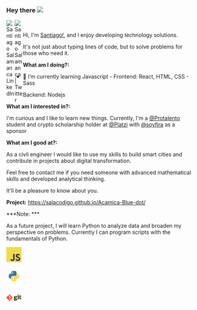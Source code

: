 ### Hey there <img src="https://media.giphy.com/media/hvRJCLFzcasrR4ia7z/giphy.gif" width="25px">
<a href="https://www.linkedin.com/in/santiagosalamancadev">
  <img align="left" alt="Santiago Salamanca LinkedIn" width="22px" src="https://raw.githubusercontent.com/peterthehan/peterthehan/master/assets/linkedin.svg" />
</a>
<a href="https://twitter.com/salacodigo">
  <img align="left" alt="Santiago Salamanca | Twitter" width="22px" src="https://raw.githubusercontent.com/peterthehan/peterthehan/master/assets/twitter.svg" />
</a>


<br />

Hi, I'm [Santiago!](https://www.linkedin.com/in/santiagosalamancadev), and I enjoy developing technology solutions.

It's not just about typing lines of code, but to solve problems for those who need it.



  
**What am I doing?:**

- 🌱 I’m currently learning Javascript - 
Frontend:
React, HTML, CSS - Sass

Backend:
Nodejs




**What am I interested in?:**

I'm curious and I like to learn new things.
Currently, I'm a [@Protalento](https://protalento.org) student and crypto scholarship holder at [@Platzi](https://platzi.com/home) with [@soyfira](https://www.instagram.com/soyfira/?hl=es-la) as a sponsor




**What am I good at?:**

As a civil engineer I would like to use my skills to build smart cities and contribute in projects about digital transformation. 

Feel free to contact me if you need someone with advanced mathematical skills and developed analytical thinking.

It'll be a pleasure to know about you.



**Project:**
https://salacodigo.github.io/Acamica-Blue-dot/




***Note: ***

As a future project, I will learn Python to analyze data and broaden my perspective on problems. Currently I can program scripts with the fundamentals of Python.



<code><img height="40" src="https://raw.githubusercontent.com/github/explore/80688e429a7d4ef2fca1e82350fe8e3517d3494d/topics/javascript/javascript.png"></code>

<code><img height="40" src="https://raw.githubusercontent.com/github/explore/80688e429a7d4ef2fca1e82350fe8e3517d3494d/topics/python/python.png"></code>

<code><img height="40" src="https://raw.githubusercontent.com/github/explore/80688e429a7d4ef2fca1e82350fe8e3517d3494d/topics/git/git.png"></code>
